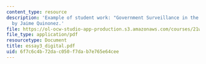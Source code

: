```yaml
---
content_type: resource
description: 'Example of student work: "Government Surveillance in the Digital Age"
  by Jaime Quinonez.'
file: https://ol-ocw-studio-app-production.s3.amazonaws.com/courses/21w-730-5-writing-on-contemporary-issues-imagining-the-future-fall-2007/6f7c6c4b72dac050f7dab7e765e64cee_essay3_digital.pdf
file_type: application/pdf
resourcetype: Document
title: essay3_digital.pdf
uid: 6f7c6c4b-72da-c050-f7da-b7e765e64cee
---
```


